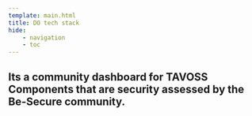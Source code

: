 ```yaml
---
template: main.html
title: DO tech stack
hide: 
    - navigation
    - toc
---
```



## Its a community dashboard for TAVOSS Components that are security assessed by the Be-Secure community.
